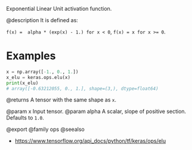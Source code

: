 Exponential Linear Unit activation function.

@description
It is defined as:

`f(x) =  alpha * (exp(x) - 1.) for x < 0`, `f(x) = x for x >= 0`.

# Examples
```python
x = np.array([-1., 0., 1.])
x_elu = keras.ops.elu(x)
print(x_elu)
# array([-0.63212055, 0., 1.], shape=(3,), dtype=float64)
```

@returns
A tensor with the same shape as `x`.

@param x Input tensor.
@param alpha A scalar, slope of positive section. Defaults to `1.0`.

@export
@family ops
@seealso
+ <https://www.tensorflow.org/api_docs/python/tf/keras/ops/elu>
